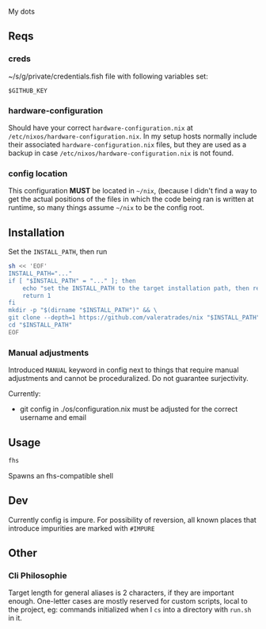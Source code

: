 My dots

## Reqs
### creds
~/s/g/private/credentials.fish file with following variables set:
```fish
$GITHUB_KEY
```

### hardware-configuration
Should have your correct `hardware-configuration.nix` at `/etc/nixos/hardware-configuration.nix`. In my setup hosts normally include their associated `hardware-configuration.nix` files, but they are used as a backup in case `/etc/nixos/hardware-configuration.nix` is not found.

### config location
This configuration **MUST** be located in `~/nix`, (because I didn't find a way to get the actual positions of the files in which the code being ran is written at runtime, so many things assume `~/nix` to be the config root.


## Installation
Set the `INSTALL_PATH`, then run
```sh
sh << 'EOF'
INSTALL_PATH="..."
if [ "$INSTALL_PATH" = "..." ]; then
    echo "set the INSTALL_PATH to the target installation path, then rerun the command"
    return 1
fi
mkdir -p "$(dirname "$INSTALL_PATH")" && \
git clone --depth=1 https://github.com/valeratrades/nix "$INSTALL_PATH" && \
cd "$INSTALL_PATH"
EOF
```



### Manual adjustments
Introduced `MANUAL` keyword in config next to things that require manual adjustments and cannot be proceduralized. Do not guarantee surjectivity.

Currently:
- git config in ./os/configuration.nix must be adjusted for the correct username and email

## Usage
```sh
fhs
```

Spawns an fhs-compatible shell


## Dev
Currently config is impure. For possibility of reversion, all known places that introduce impurities are marked with `#IMPURE`

## Other
### Cli Philosophie
Target length for general aliases is 2 characters, if they are important enough.
One-letter cases are mostly reserved for custom scripts, local to the project, eg: commands initialized when I `cs` into a directory with `run.sh` in it.
